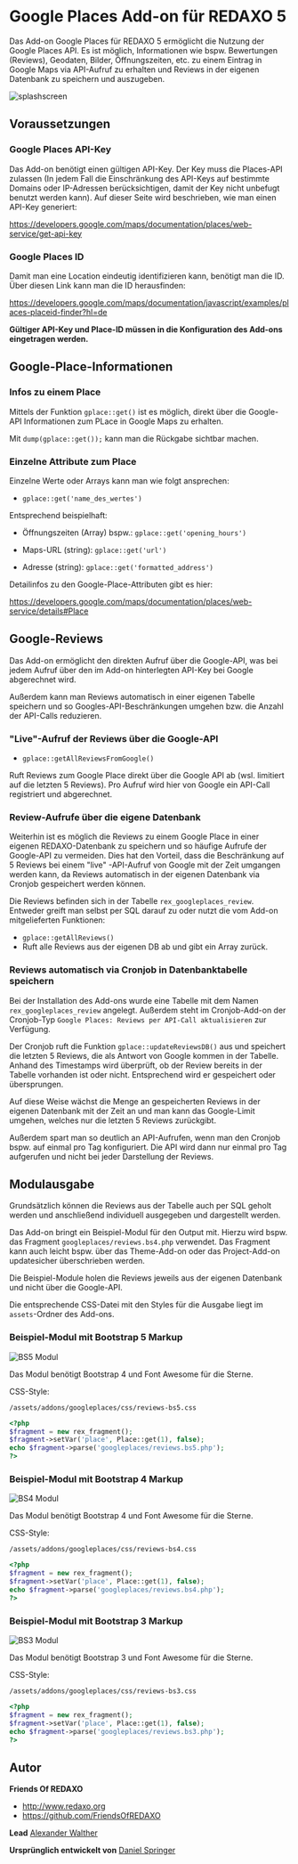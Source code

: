 # Google Places Add-on für REDAXO 5

Das Add-on Google Places für REDAXO 5 ermöglicht die Nutzung der Google Places API. Es ist möglich, Informationen wie bspw. Bewertungen (Reviews), Geodaten, Bilder, Öffnungszeiten, etc. zu einem Eintrag in Google Maps via API-Aufruf zu erhalten und Reviews in der eigenen Datenbank zu speichern und auszugeben.

![splashscreen](https://user-images.githubusercontent.com/16903055/140534021-cd09791c-9dc5-4c11-8f40-d16e72b43cf8.jpg)

## Voraussetzungen

### Google Places API-Key

Das Add-on benötigt einen gültigen API-Key. Der Key muss die Places-API zulassen (In jedem Fall die Einschränkung des API-Keys auf bestimmte Domains oder IP-Adressen berücksichtigen, damit der Key nicht unbefugt benutzt werden kann). Auf dieser Seite wird beschrieben, wie man einen API-Key generiert:

<https://developers.google.com/maps/documentation/places/web-service/get-api-key>

### Google Places ID

Damit man eine Location eindeutig identifizieren kann, benötigt man die ID. Über diesen Link kann man die ID herausfinden:

<https://developers.google.com/maps/documentation/javascript/examples/places-placeid-finder?hl=de>

__Gültiger API-Key und Place-ID müssen in die Konfiguration des Add-ons eingetragen werden.__

## Google-Place-Informationen

### Infos zu einem Place

Mittels der Funktion `gplace::get()` ist es möglich, direkt über die Google-API Informationen zum PLace in Google Maps zu erhalten.

Mit `dump(gplace::get());` kann man die Rückgabe sichtbar machen.

### Einzelne Attribute zum Place

Einzelne Werte oder Arrays kann man wie folgt ansprechen:

- `gplace::get('name_des_wertes')`

Entsprechend beispielhaft:

- Öffnungszeiten (Array) bspw.: `gplace::get('opening_hours')`

- Maps-URL (string): `gplace::get('url')`

- Adresse (string): `gplace::get('formatted_address')`

Detailinfos zu den Google-Place-Attributen gibt es hier:

<https://developers.google.com/maps/documentation/places/web-service/details#Place>

## Google-Reviews

Das Add-on ermöglicht den direkten Aufruf über die Google-API, was bei jedem Aufruf über den im Add-on hinterlegten API-Key bei Google abgerechnet wird.

Außerdem kann man Reviews automatisch in einer eigenen Tabelle speichern und so Googles-API-Beschränkungen umgehen bzw. die Anzahl der API-Calls reduzieren.

### "Live"-Aufruf der Reviews über die Google-API

- `gplace::getAllReviewsFromGoogle()`

Ruft Reviews zum Google Place direkt über die Google API ab (wsl. limitiert auf die letzten 5 Reviews). Pro Aufruf wird hier von Google ein API-Call registriert und abgerechnet.

### Review-Aufrufe über die eigene Datenbank

Weiterhin ist es möglich die Reviews zu einem Google Place in einer eigenen REDAXO-Datenbank zu speichern und so häufige Aufrufe der Google-API zu vermeiden. Dies hat den Vorteil, dass die Beschränkung auf 5 Reviews bei einem "live" -API-Aufruf von Google mit der Zeit umgangen werden kann, da Reviews automatisch in der eigenen Datenbank via Cronjob gespeichert werden können.

Die Reviews befinden sich in der Tabelle `rex_googleplaces_review`. Entweder greift man selbst per SQL darauf zu oder nutzt die vom Add-on mitgelieferten Funktionen:

- `gplace::getAllReviews()`
-
  Ruft alle Reviews aus der eigenen DB ab und gibt ein Array zurück.

### Reviews automatisch via Cronjob in Datenbanktabelle speichern

Bei der Installation des Add-ons wurde eine Tabelle mit dem Namen `rex_googleplaces_review` angelegt. Außerdem steht im Cronjob-Add-on der Cronjob-Typ `Google Places: Reviews per API-Call aktualisieren` zur Verfügung.

Der Cronjob ruft die Funktion `gplace::updateReviewsDB()` aus und speichert die letzten 5 Reviews, die als Antwort von Google kommen in der Tabelle. Anhand des Timestamps wird überprüft, ob der Review bereits in der Tabelle vorhanden ist oder nicht. Entsprechend wird er gespeichert oder übersprungen.

Auf diese Weise wächst die Menge an gespeicherten Reviews in der eigenen Datenbank mit der Zeit an und man kann das Google-Limit umgehen, welches nur die letzten 5 Reviews zurückgibt.

Außerdem spart man so deutlich an API-Aufrufen, wenn man den Cronjob bspw. auf einmal pro Tag  konfiguriert. Die API wird dann nur einmal pro Tag aufgerufen und nicht bei jeder Darstellung der Reviews.

## Modulausgabe

Grundsätzlich können die Reviews aus der Tabelle auch per SQL geholt werden und anschließend individuell ausgegeben und dargestellt werden.

Das Add-on bringt ein Beispiel-Modul für den Output mit. Hierzu wird bspw. das Fragment `googleplaces/reviews.bs4.php` verwendet. Das Fragment kann auch leicht bspw. über das Theme-Add-on oder das Project-Add-on updatesicher überschrieben werden.

Die Beispiel-Module holen die Reviews jeweils aus der eigenen Datenbank und nicht über die Google-API.

Die entsprechende CSS-Datei mit den Styles für die Ausgabe liegt im `assets`-Ordner des Add-ons.

### Beispiel-Modul mit Bootstrap 5 Markup

![BS5 Modul](..//assets/addons/googleplaces/img/bsp-modul-bs5.jpg)

Das Modul benötigt Bootstrap 4 und Font Awesome für die Sterne.

CSS-Style:

`/assets/addons/googleplaces/css/reviews-bs5.css`

```php
<?php
$fragment = new rex_fragment();
$fragment->setVar('place', Place::get(1), false);
echo $fragment->parse('googleplaces/reviews.bs5.php');
?>
```

### Beispiel-Modul mit Bootstrap 4 Markup

![BS4 Modul](..//assets/addons/googleplaces/img/bsp-modul-bs4.jpg)

Das Modul benötigt Bootstrap 4 und Font Awesome für die Sterne.

CSS-Style:

`/assets/addons/googleplaces/css/reviews-bs4.css`

```php
<?php
$fragment = new rex_fragment();
$fragment->setVar('place', Place::get(1), false);
echo $fragment->parse('googleplaces/reviews.bs4.php');
?>
```

### Beispiel-Modul mit Bootstrap 3 Markup

![BS3 Modul](..//assets/addons/googleplaces/img/bsp-modul-bs3.jpg)

Das Modul benötigt Bootstrap 3 und Font Awesome für die Sterne.

CSS-Style:

`/assets/addons/googleplaces/css/reviews-bs3.css`

```php
<?php
$fragment = new rex_fragment();
$fragment->setVar('place', Place::get(1), false);
echo $fragment->parse('googleplaces/reviews.bs3.php');
?>
```

## Autor

__Friends Of REDAXO__

- <http://www.redaxo.org>
- <https://github.com/FriendsOfREDAXO>

__Lead__
[Alexander Walther](https://github.com/alxndr-w)

__Ursprünglich entwickelt von__
[Daniel Springer]([https://www.e-recht24.de](https://github.com/danspringer))
